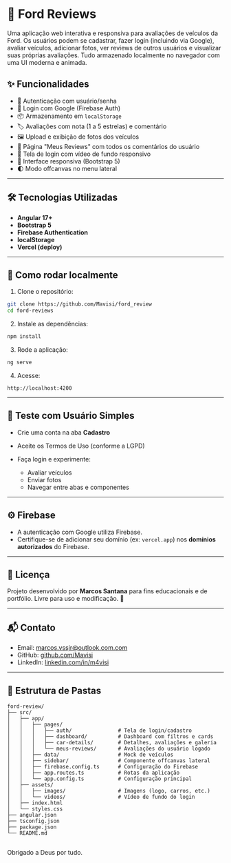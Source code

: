 # 🚗 Ford Reviews

Uma aplicação web interativa e responsiva para avaliações de veículos da Ford. Os usuários podem se cadastrar, fazer login (incluindo via Google), avaliar veículos, adicionar fotos, ver reviews de outros usuários e visualizar suas próprias avaliações. Tudo armazenado localmente no navegador com uma UI moderna e animada.

## ✨ Funcionalidades

- 🔐 Autenticação com usuário/senha
- 🔐 Login com Google (Firebase Auth)
- 📦 Armazenamento em `localStorage`
- 🏷️ Avaliações com nota (1 a 5 estrelas) e comentário
- 🖼️ Upload e exibição de fotos dos veículos
- 👤 Página "Meus Reviews" com todos os comentários do usuário
- 🎥 Tela de login com vídeo de fundo responsivo
- 📱 Interface responsiva (Bootstrap 5)
- 🌓 Modo offcanvas no menu lateral

---

## 🛠️ Tecnologias Utilizadas

- **Angular 17+**
- **Bootstrap 5**
- **Firebase Authentication**
- **localStorage**
- **Vercel (deploy)**

---

## 🚀 Como rodar localmente

1. Clone o repositório:

```bash
git clone https://github.com/Mavisi/ford_review
cd ford-reviews
```

2. Instale as dependências:

```bash
npm install
```

3. Rode a aplicação:

```bash
ng serve
```

4. Acesse:

```
http://localhost:4200
```

---

## 🧪 Teste com Usuário Simples

- Crie uma conta na aba **Cadastro**
- Aceite os Termos de Uso (conforme a LGPD)
- Faça login e experimente:

  - Avaliar veículos
  - Enviar fotos
  - Navegar entre abas e componentes

---

## ⚙️ Firebase

- A autenticação com Google utiliza Firebase.
- Certifique-se de adicionar seu domínio (ex: `vercel.app`) nos **domínios autorizados** do Firebase.

---

## 📄 Licença

Projeto desenvolvido por **Marcos Santana** para fins educacionais e de portfólio. Livre para uso e modificação. 🚀

---

## 📬 Contato

- Email: marcos.vssjr@outlook.com.com
- GitHub: [github.com/Mavisi](https://github.com/Mavisi)
- LinkedIn: [linkedin.com/in/m4visi](https://www.linkedin.com/in/m4visi/)

---

## 📁 Estrutura de Pastas

```
ford-review/
├── src/
│   ├── app/
│   │   ├── pages/
│   │   │   ├── auth/               # Tela de login/cadastro
│   │   │   ├── dashboard/          # Dashboard com filtros e cards
│   │   │   ├── car-details/        # Detalhes, avaliações e galeria
│   │   │   └── meus-reviews/       # Avaliações do usuário logado
│   │   ├── data/                   # Mock de veículos
│   │   ├── sidebar/                # Componente offcanvas lateral
│   │   ├── firebase.config.ts      # Configuração do Firebase
│   │   ├── app.routes.ts           # Rotas da aplicação
│   │   └── app.config.ts           # Configuração principal
│   ├── assets/
│   │   ├── images/                 # Imagens (logo, carros, etc.)
│   │   └── videos/                 # Vídeo de fundo do login
│   ├── index.html
│   └── styles.css
├── angular.json
├── tsconfig.json
├── package.json
└── README.md
```
## 

Obrigado a Deus por tudo.
